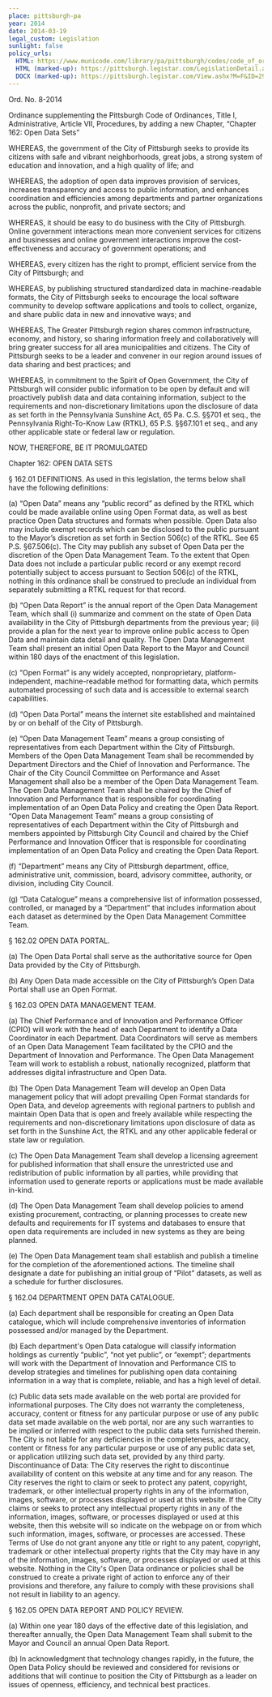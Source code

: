 ```yaml
---
place: pittsburgh-pa
year: 2014
date: 2014-03-19
legal_custom: Legislation
sunlight: false
policy_urls:
  HTML: https://www.municode.com/library/pa/pittsburgh/codes/code_of_ordinances?nodeId=COOR_TITONEAD_ARTVIIPR_CH162OPDASE
  HTML (marked-up): https://pittsburgh.legistar.com/LegislationDetail.aspx?ID=1632976&GUID=C476BBD1-7CD9-4ED2-8A16-B7ECA89F4D40&Options=ID%7CText%7C&Search=open+data+sets&FullText=1
  DOCX (marked-up): https://pittsburgh.legistar.com/View.ashx?M=F&ID=2930493&GUID=E7B4A24D-361B-4471-B8C9-8C6EC0348613
---
```


Ord. No. 8-2014

<p>Ordinance supplementing the Pittsburgh Code of Ordinances, Title I, Administrative, Article VII, Procedures, by adding a new Chapter, “Chapter 162: Open Data Sets”</p>
<p><span class="g-goals-and-values">WHEREAS, the government of the City of Pittsburgh seeks to provide its citizens with safe and vibrant neighborhoods, great jobs, a strong system of education and innovation, and a high quality of life; and</span></p>
<p><span class="g-goals-and-values">WHEREAS, the adoption of open data improves provision of services, increases transparency and access to public information, and enhances coordination and efficiencies among departments and partner organizations across the public, nonprofit, and private sectors; and</span></p>
<p><span class="g-goals-and-values">WHEREAS, it should be easy to do business with the City of Pittsburgh. Online government interactions mean more convenient services for citizens and businesses and online government interactions improve the cost-effectiveness and accuracy of government operations; and</span></p>
<p><span class="g-goals-and-values">WHEREAS, every citizen has the right to prompt, efficient service from the City of Pittsburgh; and</span></p>
<p><span class="g-goals-and-values">WHEREAS, by publishing structured standardized data in machine-readable formats, the City of Pittsburgh seeks to encourage the local software community to develop software applications and tools to collect, organize, and share public data in new and innovative ways; and</span></p>
<p><span class="g-goals-and-values"><span class="g-partnerships">WHEREAS, The Greater Pittsburgh region shares common infrastructure, economy, and history, so sharing information freely and collaboratively will bring greater success for all area municipalities and citizens. The City of Pittsburgh seeks to be a leader and convener in our region around issues of data sharing and best practices;</span> and</span></p>
<p><span class="g-proactive-release"><span class="g-goals-and-values">WHEREAS, in commitment to the Spirit of Open Government, the City of Pittsburgh will consider public information to be open by default and will proactively publish data and data containing information, subject to the requirements and non-discretionary limitations upon the disclosure of data as set forth in the Pennsylvania Sunshine Act, 65 Pa. C.S. §§701 et seq., the Pennsylvania Right-To-Know Law (RTKL), 65 P.S. §§67.101 et seq., and any other applicable state or federal law or regulation.</span></span></p>
<p>NOW, THEREFORE, BE IT PROMULGATED</p>
<p>Chapter 162: OPEN DATA SETS</p>
<p>§ 162.01 DEFINITIONS. As used in this legislation, the terms below shall have the following definitions:</p>
<p>(a) <span class="def-open">“Open Data” means any “public record” as defined by the RTKL which could be made available online using Open Format data, as well as best practice Open Data structures and formats when possible. Open Data also may include exempt records which can be disclosed to the public pursuant to the Mayor’s discretion as set forth in Section 506(c) of the RTKL. See 65 P.S. §67.506(c).</span> The City may publish any subset of Open Data per the discretion of the Open Data Management Team. To the extent that Open Data does not include a particular public record or any exempt record potentially subject to access pursuant to Section 506(c) of the RTKL, nothing in this ordinance shall be construed to preclude an individual from separately submitting a RTKL request for that record.</p>
<p>(b) “Open Data Report” is the annual report of the Open Data Management Team, which shall (i) summarize and comment on the state of Open Data availability in the City of Pittsburgh departments from the previous year; (ii) provide a plan for the next year to improve online public access to Open Data and maintain data detail and quality. The Open Data Management Team <span class="g-open-formats">shall present an initial Open </span>Data Report to the Mayor and Council within 180 days of the enactment of this legislation.</p>
<p>(c) <span class="g-open-formats">“Open Format” is any widely accepted, nonproprietary, platform-independent, machine-readable method for formatting data, which permits automated processing of such data and is accessible to external search capabilities.</span></p>
<p>(d) “Open Data Portal” means the internet site established and maintained by or on behalf of the City of Pittsburgh.</p>
<p>(e) “Open Data Management Team” means a group consisting of representatives from each Department within the City of Pittsburgh. Members of the Open Data Management Team shall be recommended by Department Directors and <span class="g-oversight-authority">the Chief of Innovation and Performance</span>. The Chair of the City Council Committee on Performance and Asset Management shall also be a member of the Open Data Management Team. The Open Data Management Team shall be chaired by the Chief of Innovation and Performance that is responsible for coordinating implementation of an Open Data Policy and creating the Open Data Report. “Open Data Management Team” means a group consisting of representatives of each Department within the City of Pittsburgh and members appointed by Pittsburgh City Council and chaired by the Chief Performance and Innovation Officer that is responsible for coordinating implementation of an Open Data Policy and creating the Open Data Report.</p>
<p>(f) “Department” means any City of Pittsburgh department, office, administrative unit, commission, board, advisory committee, authority, or division, including City Council.</p>
<p>(g) <span class="g-lists-of-holdings">“Data Catalogue” means a comprehensive list of information possessed, controlled, or managed by a “Department” that includes information about each dataset as determined by the Open Data Management Committee Team.</span></p>
<p>§ 162.02 OPEN DATA PORTAL.</p>
<p>(a) <span class="g-data-portals-and-websites">The Open Data Portal shall serve as the authoritative source for Open Data provided by the City of Pittsburgh.</span></p>
<p>(b) Any Open Data made accessible on the City of Pittsburgh’s Open Data Portal shall use an Open Format.</p>
<p>§ 162.03 OPEN DATA MANAGEMENT TEAM.</p>
<p>(a) The Chief Performance and of Innovation and Performance Officer (CPIO) <span class="g-oversight-authority">will work with the head of each Department to identify a Data Coordinator in each Department. Data Coordinators will serve as members of an Open Data Management Team facilitated by the CPIO and the Department of Innovation and Performance. The Open Data Management Team will work to establish a robust, nationally recognized, platform that addresses digital infrastructure and Open Data.</span></p>
<p><span class="g-proactive-release"><span class="g-build-on-precedent"><span class="g-sensitive-information"><span class="g-open-access"><span class="g-binding-regulations">(b)  The Open Data Management Team will develop an Open Data management policy that will adopt prevailing Open Format standards for Open Data, and develop agreements with regional partners to publish and maintain Open Data that is open and freely available while respecting the requirements and non-discretionary limitations upon disclosure of data as set forth in the Sunshine Act, the RTKL and any other applicable federal or state law or regulation.</span></span></span></span></span></p>
<p>(c) <span class="g-open-access"><span class="g-license-free">The Open Data Management Team shall develop a licensing agreement for published information that shall ensure the unrestricted use and redistribution of public information by all parties, while providing that information used to generate reports or applications must be made available in-kind.</span></span></p>
<p>(d) <span class="g-outside-services">The Open Data Management Team shall develop policies to amend existing procurement, contracting, or planning processes to create new defaults and requirements for IT systems and databases to ensure that open data requirements are included in new systems as they are being planned.</span></p>
<p><span class="g-timelines">(e) The Open Data Management team shall establish and publish a timeline for the completion of the aforementioned actions. The timeline shall designate a date for publishing an initial group of “Pilot” datasets, as well as a schedule for further disclosures.</span></p>
<p>§ 162.04 DEPARTMENT OPEN DATA CATALOGUE.</p>
<p><span class="g-lists-of-holdings">(a) Each department shall be responsible for creating an Open Data catalogue, which will include comprehensive inventories of information possessed and/or managed by the Department.</span></p>
<p><span class="g-prioritization"><span class="g-data-quality">(b) Each department's Open Data catalogue will classify information holdings as currently “public”, “not yet public”, or “exempt”; departments will work with the Department of Innovation and Performance CIS to develop strategies and timelines for publishing open data containing information in a way that is complete, reliable, and has a high level of detail.</span></span></p>
<p>(c) Public data sets made available on the web portal are provided for informational purposes. The City does not warranty the completeness, accuracy, content or fitness for any particular purpose or use of any public data set made available on the web portal, nor are any such warranties to be implied or inferred with respect to the public data sets furnished therein. The City is not liable for any deficiencies in the completeness, accuracy, content or fitness for any particular purpose or use of any public data set, or application utilizing such data set, provided by any third party. Discontinuance of Data: The City reserves the right to discontinue availability of content on this website at any time and for any reason. The City reserves the right to claim or seek to protect any patent, copyright, trademark, or other intellectual property rights in any of the information, images, software, or processes displayed or used at this website. If the City claims or seeks to protect any intellectual property rights in any of the information, images, software, or processes displayed or used at this website, then this website will so indicate on the webpage on or from which such information, images, software, or processes are accessed. These Terms of Use do not grant anyone any title or right to any patent, copyright, trademark or other intellectual property rights that the City may have in any of the information, images, software, or processes displayed or used at this website. Nothing in the City's Open Data ordinance or policies shall be construed to create a private right of action to enforce any of their provisions and therefore, any failure to comply with these provisions shall not result in liability to an agency.</p>
<p>§ 162.05 OPEN DATA REPORT AND POLICY REVIEW.</p>
<p><span class="g-future-review">(a) Within one year 180 days of the effective date of this legislation, and thereafter annually, the Open Data Management Team shall submit to the Mayor and Council an annual Open Data Report.</span></p>
<p><span class="g-future-review">(b) In acknowledgment that technology changes rapidly, in the future, the Open Data Policy should be reviewed and considered for revisions or additions that will continue to position the City of Pittsburgh as a leader on issues of openness, efficiency, and technical best practices.</span></p>
